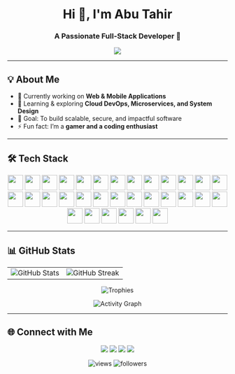 <h1 align="center">Hi 👋, I'm Abu Tahir</h1>
<h3 align="center">A Passionate Full-Stack Developer 🚀</h3>

<p align="center">
  <a href="https://abutahir.tech">
    <img src="https://readme-typing-svg.herokuapp.com?lines=Full-Stack+Developer;Open-Source+Enthusiast;I+Love+Coding+💻;I+Love+Gaming+🎮;&center=true&width=500&height=50">
  </a>
</p>

---

## 💡 About Me  
- 🔭 Currently working on **Web & Mobile Applications**  
- 🌱 Learning & exploring **Cloud DevOps, Microservices, and System Design**  
- 🎯 Goal: To build scalable, secure, and impactful software  
- ⚡ Fun fact: I’m a **gamer and a coding enthusiast**  

---

## 🛠️ Tech Stack  

<div align="center">

<img src="https://cdn.jsdelivr.net/gh/devicons/devicon/icons/javascript/javascript-original.svg" height="35" /> 
<img src="https://cdn.jsdelivr.net/gh/devicons/devicon/icons/nodejs/nodejs-original.svg" height="35" /> 
<img src="https://cdn.jsdelivr.net/gh/devicons/devicon/icons/npm/npm-original-wordmark.svg" height="35" /> 
<img src="https://static.cdnlogo.com/logos/l/23/laravel.svg" height="35" /> 
<img src="https://cdn.jsdelivr.net/gh/devicons/devicon/icons/php/php-original.svg" height="35" /> 
<img src="https://cdn.jsdelivr.net/gh/devicons/devicon/icons/codeigniter/codeigniter-plain.svg" height="35" /> 
<img src="https://cdn.jsdelivr.net/gh/devicons/devicon/icons/react/react-original.svg" height="35" /> 
<img src="https://cdn.jsdelivr.net/gh/devicons/devicon/icons/vuejs/vuejs-original.svg" height="35" /> 
<img src="https://cdn.jsdelivr.net/gh/devicons/devicon/icons/flutter/flutter-original.svg" height="35" /> 
<img src="https://cdn.jsdelivr.net/gh/devicons/devicon/icons/dart/dart-original.svg" height="35" /> 
<img src="https://cdn.jsdelivr.net/gh/devicons/devicon/icons/kotlin/kotlin-original.svg" height="35" /> 
<img src="https://cdn.jsdelivr.net/gh/devicons/devicon/icons/androidstudio/androidstudio-original.svg" height="35" /> 
<img src="https://cdn.jsdelivr.net/gh/devicons/devicon/icons/mysql/mysql-original.svg" height="35" /> 
<img src="https://cdn.jsdelivr.net/gh/devicons/devicon/icons/mongodb/mongodb-original.svg" height="35" /> 
<img src="https://cdn.jsdelivr.net/gh/devicons/devicon/icons/postgresql/postgresql-original.svg" height="35" /> 
<img src="https://cdn.jsdelivr.net/gh/devicons/devicon/icons/html5/html5-original.svg" height="35" /> 
<img src="https://cdn.jsdelivr.net/gh/devicons/devicon/icons/css3/css3-original.svg" height="35" /> 
<img src="https://cdn.jsdelivr.net/gh/devicons/devicon/icons/tailwindcss/tailwindcss-original-wordmark.svg" height="35" /> 
<img src="https://cdn.jsdelivr.net/gh/devicons/devicon/icons/bootstrap/bootstrap-original.svg" height="35" /> 
<img src="https://cdn.jsdelivr.net/gh/devicons/devicon/icons/git/git-original.svg" height="35" /> 
<img src="https://cdn.jsdelivr.net/gh/devicons/devicon/icons/github/github-original.svg" height="35" /> 
<img src="https://cdn.jsdelivr.net/gh/devicons/devicon/icons/gitlab/gitlab-original.svg" height="35" /> 
<img src="https://cdn.jsdelivr.net/gh/devicons/devicon/icons/docker/docker-original.svg" height="35" /> 
<img src="https://cdn.jsdelivr.net/gh/devicons/devicon/icons/kubernetes/kubernetes-plain.svg" height="35" /> 
<img src="https://cdn.jsdelivr.net/gh/devicons/devicon/icons/azure/azure-original.svg" height="35" /> 
<img src="https://cdn.jsdelivr.net/gh/devicons/devicon/icons/googlecloud/googlecloud-original.svg" height="35" /> 
<img src="https://cdn.jsdelivr.net/gh/devicons/devicon/icons/linux/linux-original.svg" height="35" /> 
<img src="https://cdn.jsdelivr.net/gh/devicons/devicon/icons/vscode/vscode-original.svg" height="35" /> 
<img src="https://cdn.jsdelivr.net/gh/devicons/devicon/icons/jetbrains/jetbrains-original.svg" height="35" /> 
<img src="https://cdn.jsdelivr.net/gh/devicons/devicon/icons/figma/figma-original.svg" height="35" /> 
<img src="https://cdn.jsdelivr.net/gh/devicons/devicon/icons/slack/slack-original.svg" height="35" /> 
<img src="https://cdn.jsdelivr.net/gh/devicons/devicon/icons/trello/trello-plain.svg" height="35" /> 

</div>

---

## 📊 GitHub Stats  

<table>
  <tr>
    <td><img src="https://github-readme-stats.vercel.app/api?username=abu-tahir-0&show_icons=true&include_all_commits=true&theme=chartreuse-dark&hide_border=true" alt="GitHub Stats"></td>
    <td><img src="https://nirzak-streak-stats.vercel.app/?user=abu-tahir-0&theme=highcontrast&hide_border=true&date_format=j%20M%5B%20Y%5D" alt="GitHub Streak"></td>
  </tr>
</table>

<p align="center">
  <img src="https://github-profile-trophy.vercel.app/?username=abu-tahir-0&theme=onestar&no-frame=false&no-bg=true&margin-w=4" alt="Trophies">
</p>

<p align="center">
  <img src="https://github-readme-activity-graph.vercel.app/graph?username=abu-tahir-0&bg_color=000000&color=7fff00&line=58b100&point=58b100&area=true&hide_border=true" alt="Activity Graph">
</p>

---

## 🌐 Connect with Me  

<p align="center">
  <a href="https://abutahir.in" target="_blank"><img src="https://img.shields.io/badge/Website-0077B5?style=for-the-badge&logo=google-chrome&logoColor=white"/></a>
  <a href="https://github.com/abu-tahir-0" target="_blank"><img src="https://img.shields.io/badge/GitHub-000?style=for-the-badge&logo=github&logoColor=white"/></a>
  <a href="https://www.linkedin.com/in/md-abu-tahir/" target="_blank"><img src="https://img.shields.io/badge/LinkedIn-0A66C2?style=for-the-badge&logo=linkedin&logoColor=white"/></a>
  <a href="mailto:contact@abutahir.in"><img src="https://img.shields.io/badge/Email-D14836?style=for-the-badge&logo=gmail&logoColor=white"/></a>
</p>


<p align="center">
  <img src="https://komarev.com/ghpvc/?username=abu-tahir-0&label=Profile%20Views&color=brightgreen&style=for-the-badge" alt="views" />
  <img src="https://img.shields.io/github/followers/abu-tahir-0?label=Followers&style=for-the-badge&color=blue" alt="followers" />
</p>

